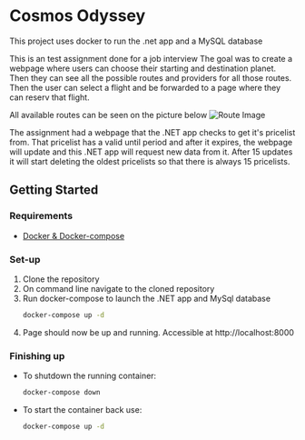# Cosmos Odyssey
This project uses docker to run the .net app and a MySQL database

This is an test assignment done for a job interview
The goal was to create a webpage where users can choose their starting and destination planet. Then they can see all the possible routes 
and providers for all those routes. Then the user can select a flight and be forwarded to a page where they can reserv that flight.

All available routes can be seen on the picture below
![Route Image](https://imgur.com/a/7kb30jk)

The assignment had a webpage that the .NET app checks to get it's pricelist from. That pricelist has a valid until period and after it expires,
the webpage will update and this .NET app will request new data from it. After 15 updates it will start deleting the oldest pricelists so that there
is always 15 pricelists.

## Getting Started

### Requirements
* [Docker & Docker-compose](https://docs.docker.com/compose/install/) 
### Set-up
1. Clone the repository
2. On command line navigate to the cloned repository
3. Run docker-compose to launch the .NET app and MySql database
   ```sh
   docker-compose up -d
   ```
4. Page should now be up and running. Accessible at http://localhost:8000
 
### Finishing up
 * To shutdown the running container:
    ```sh
    docker-compose down
    ```
 * To start the container back use:
    ```sh
    docker-compose up -d
    ```
